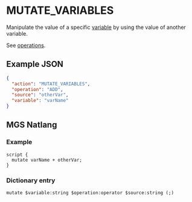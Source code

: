 # MUTATE_VARIABLES

Manipulate the value of a specific [variable](../variables#integer-variables) by using the value of another variable.

See [operations](../enums#operations).

## Example JSON

```json
{
  "action": "MUTATE_VARIABLES",
  "operation": "ADD",
  "source": "otherVar",
  "variable": "varName"
}
```

## MGS Natlang

### Example

```mgs
script {
  mutate varName + otherVar;
}
```

### Dictionary entry

```
mutate $variable:string $operation:operator $source:string (;)
```

